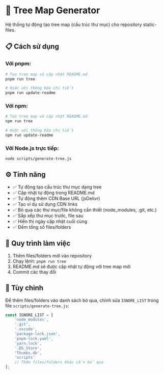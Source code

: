 # 🌳 Tree Map Generator

Hệ thống tự động tạo tree map (cấu trúc thư mục) cho repository static-files.

## 📋 Cách sử dụng

### Với pnpm:
```bash
# Tạo tree map và cập nhật README.md
pnpm run tree

# Hoặc với thông báo chi tiết
pnpm run update-readme
```

### Với npm:
```bash
# Tạo tree map và cập nhật README.md
npm run tree

# Hoặc với thông báo chi tiết
npm run update-readme
```

### Với Node.js trực tiếp:
```bash
node scripts/generate-tree.js
```

## ⚙️ Tính năng

- ✅ Tự động tạo cấu trúc thư mục dạng tree
- ✅ Cập nhật tự động trong README.md
- ✅ Tự động thêm CDN Base URL (jsDelivr)
- ✅ Tạo ví dụ sử dụng CDN links
- ✅ Bỏ qua các thư mục/file không cần thiết (node_modules, .git, etc.)
- ✅ Sắp xếp thư mục trước, file sau
- ✅ Hiển thị ngày cập nhật cuối cùng
- ✅ Đếm tổng số files/folders

## 🚀 Quy trình làm việc

1. Thêm files/folders mới vào repository
2. Chạy lệnh: `pnpm run tree`
3. README.md sẽ được cập nhật tự động với tree map mới
4. Commit các thay đổi

## 🔧 Tùy chỉnh

Để thêm files/folders vào danh sách bỏ qua, chỉnh sửa `IGNORE_LIST` trong file `scripts/generate-tree.js`:

```javascript
const IGNORE_LIST = [
    'node_modules',
    '.git',
    '.vscode',
    'package-lock.json',
    'pnpm-lock.yaml',
    'yarn.lock',
    '.DS_Store',
    'Thumbs.db',
    'scripts'
    // Thêm files/folders khác cần bỏ qua
];
```